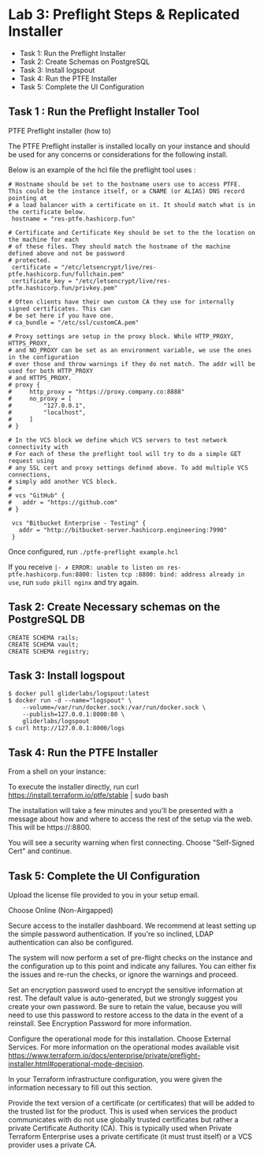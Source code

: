 # Lab 3: Preflight Steps & Replicated Installer

- Task 1: Run the Preflight Installer
- Task 2: Create Schemas on PostgreSQL
- Task 3: Install logspout
- Task 4: Run the PTFE Installer
- Task 5: Complete the UI Configuration

## Task 1 : Run the Preflight Installer Tool
PTFE Preflight installer (how to)

The PTFE Preflight installer is installed locally on your instance and should be used for any concerns or considerations for the following install.

Below is an example of the hcl file the preflight tool uses :

```shell
# Hostname should be set to the hostname users use to access PTFE. This could be the instance itself, or a CNAME (or ALIAS) DNS record pointing at
# a load balancer with a certificate on it. It should match what is in the certificate below.
 hostname = "res-ptfe.hashicorp.fun"

# Certificate and Certificate Key should be set to the the location on the machine for each
# of these files. They should match the hostname of the machine defined above and not be password
# protected.
 certificate = "/etc/letsencrypt/live/res-ptfe.hashicorp.fun/fullchain.pem"
 certificate_key = "/etc/letsencrypt/live/res-ptfe.hashicorp.fun/privkey.pem"

# Often clients have their own custom CA they use for internally signed certificates. This can
# be set here if you have one.
# ca_bundle = "/etc/ssl/customCA.pem"

# Proxy settings are setup in the proxy block. While HTTP_PROXY, HTTPS_PROXY,
# and NO_PROXY can be set as an environment variable, we use the ones in the configuration
# over those and throw warnings if they do not match. The addr will be used for both HTTP_PROXY
# and HTTPS_PROXY.
# proxy {
#     http_proxy = "https://proxy.company.co:8888"
#     no_proxy = [
#         "127.0.0.1",
#         "localhost",
#     ]
# }

# In the VCS block we define which VCS servers to test network connectivity with
# For each of these the preflight tool will try to do a simple GET request using
# any SSL cert and proxy settings defined above. To add multiple VCS connections,
# simply add another VCS block.
#
# vcs "GitHub" {
#   addr = "https://github.com"
# }

 vcs "Bitbucket Enterprise - Testing" {
   addr = "http://bitbucket-server.hashicorp.engineering:7990"
 }
 ```

 Once configured, run `./ptfe-preflight example.hcl`

 If you receive `|- ✗ ERROR: unable to listen on res-ptfe.hashicorp.fun:8800: listen tcp :8800: bind: address already in use`, run `sudo pkill nginx` and try again.

## Task 2: Create Necessary schemas on the PostgreSQL DB

```
CREATE SCHEMA rails;
CREATE SCHEMA vault;
CREATE SCHEMA registry;
```

## Task 3: Install logspout

```shell
$ docker pull gliderlabs/logspout:latest
$ docker run -d --name="logspout" \
	--volume=/var/run/docker.sock:/var/run/docker.sock \
	--publish=127.0.0.1:8000:80 \
	gliderlabs/logspout
$ curl http://127.0.0.1:8000/logs
```

## Task 4: Run the PTFE Installer

From a shell on your instance:

To execute the installer directly, run curl https://install.terraform.io/ptfe/stable | sudo bash

The installation will take a few minutes and you'll be presented with a message about how and where to access the rest of the setup via the web. This will be https://<TFE HOSTNAME>:8800.

You will see a security warning when first connecting. Choose "Self-Signed Cert" and continue.

## Task 5: Complete the UI Configuration

Upload the license file provided to you in your setup email.

Choose Online (Non-Airgapped)

Secure access to the installer dashboard. We recommend at least setting up the simple password authentication. If you're so inclined, LDAP authentication can also be configured.

The system will now perform a set of pre-flight checks on the instance and the configuration up to this point and indicate any failures. You can either fix the issues and re-run the checks, or ignore the warnings and proceed.

Set an encryption password used to encrypt the sensitive information at rest. The default value is auto-generated, but we strongly suggest you create your own password. Be sure to retain the value, because you will need to use this password to restore access to the data in the event of a reinstall. See Encryption Password for more information.

Configure the operational mode for this installation. Choose External Services. For more information on the operational modes available visit https://www.terraform.io/docs/enterprise/private/preflight-installer.html#operational-mode-decision.

In your Terraform infrastructure configuration, you were given the information necessary to fill out this section.

Provide the text version of a certificate (or certificates) that will be added to the trusted list for the product. This is used when services the product communicates with do not use globally trusted certificates but rather a private Certificate Authority (CA). This is typically used when Private Terraform Enterprise uses a private certificate (it must trust itself) or a VCS provider uses a private CA.